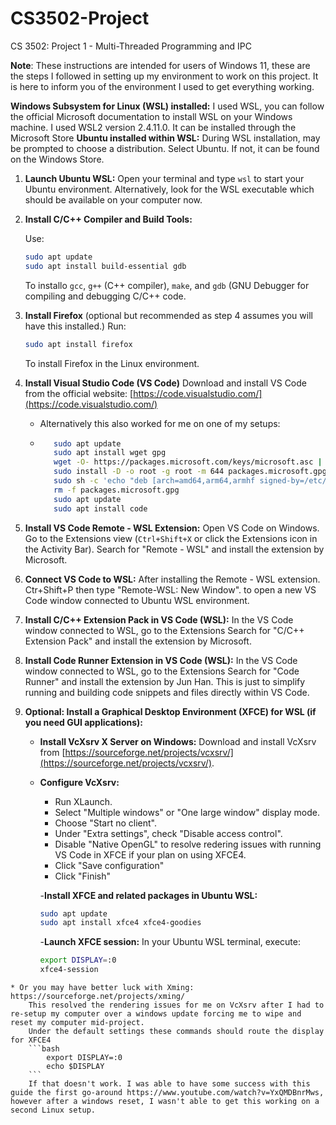 # CS3502-Project
CS 3502: Project 1 - Multi-Threaded Programming and IPC

**Note**: These instructions are intended for users of Windows 11, these are the steps I followed in setting up my environment to work on this project. It is here to inform you of the environment I used to get everything working.

**Windows Subsystem for Linux (WSL) installed:**  I used WSL, you can follow the official Microsoft documentation to install WSL on your Windows machine. I used WSL2 version 2.4.11.0. It can be installed through the Microsoft Store
**Ubuntu installed within WSL:** During WSL installation, may be prompted to choose a distribution. Select Ubuntu. If not, it can be found on the Windows Store.


1.  **Launch Ubuntu WSL:** Open your terminal and type `wsl` to start your Ubuntu environment. Alternatively, look for the WSL executable which should be available on your computer now.

2.  **Install C/C++ Compiler and Build Tools:**

    Use:
    ```bash
    sudo apt update
    sudo apt install build-essential gdb
    ```
    To installo `gcc`, `g++` (C++ compiler), `make`, and `gdb` (GNU Debugger for compiling and debugging C/C++ code.
3. **Install Firefox** (optional but recommended as step 4 assumes you will have this installed.)
    Run:
   ```bash
   sudo apt install firefox
   ```
   To install Firefox in the Linux environment. 
5.  **Install Visual Studio Code (VS Code)** Download and install VS Code from the official website: [https://code.visualstudio.com/](https://code.visualstudio.com/)
       * Alternatively this also worked for me on one of my setups:
       * ```bash
            sudo apt update
            sudo apt install wget gpg
            wget -O- https://packages.microsoft.com/keys/microsoft.asc | gpg --dearmor > packages.microsoft.gpg
            sudo install -D -o root -g root -m 644 packages.microsoft.gpg /etc/apt/keyrings/packages.microsoft.gpg
            sudo sh -c 'echo "deb [arch=amd64,arm64,armhf signed-by=/etc/apt/keyrings/packages.microsoft.gpg] https://packages.microsoft.com/repos/vscode stable main" > /etc/apt/sources.list.d/vscode.list'
            rm -f packages.microsoft.gpg
            sudo apt update
            sudo apt install code
            ```

7.  **Install VS Code Remote - WSL Extension:**
   Open VS Code on Windows.
    Go to the Extensions view (`Ctrl+Shift+X` or click the Extensions icon in the Activity Bar).
    Search for "Remote - WSL" and install the extension by Microsoft.

8.  **Connect VS Code to WSL:**
    After installing the Remote - WSL extension. 
    Ctr+Shift+P then type "Remote-WSL: New Window". to open a new VS Code window connected to Ubuntu WSL environment.

9.  **Install C/C++ Extension Pack in VS Code (WSL):**
    In the VS Code window connected to WSL, go to the Extensions
    Search for "C/C++ Extension Pack" and install the extension by Microsoft.

10.  **Install Code Runner Extension in VS Code (WSL):**
    In the VS Code window connected to WSL, go to the Extensions
    Search for "Code Runner" and install the extension by Jun Han. This is just to simplify running and building code snippets and files directly within VS Code.

11.  **Optional: Install a Graphical Desktop Environment (XFCE) for WSL (if you need GUI applications):**

     * **Install VcXsrv X Server on Windows:** Download and install VcXsrv from [https://sourceforge.net/projects/vcxsrv/](https://sourceforge.net/projects/vcxsrv/).

     * **Configure VcXsrv:**
        *   Run XLaunch.
        *   Select "Multiple windows" or "One large window" display mode.
        *   Choose "Start no client".
        *   Under "Extra settings", check "Disable access control".
        *   Disable "Native OpenGL" to resolve redering issues with running VS Code in XFCE if your plan on using XFCE4.
        *   Click "Save configuration" 
        *   Click "Finish"

        -**Install XFCE and related packages in Ubuntu WSL:**
        ```bash
        sudo apt update
        sudo apt install xfce4 xfce4-goodies
        ```

        -**Launch XFCE session:** In your Ubuntu WSL terminal, execute:
        ```bash
        export DISPLAY=:0
        xfce4-session
        ```

    * Or you may have better luck with Xming: https://sourceforge.net/projects/xming/
        This resolved the rendering issues for me on VcXsrv after I had to re-setup my computer over a windows update forcing me to wipe and reset my computer mid-project. 
        Under the default settings these commands should route the display for XFCE4
        ```bash
            export DISPLAY=:0
            echo $DISPLAY
        ```
        If that doesn't work. I was able to have some success with this guide the first go-around https://www.youtube.com/watch?v=YxQMDBnrMws, however after a windows reset, I wasn't able to get this working on a second Linux setup. 
